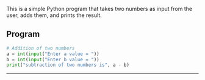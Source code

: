 
This is a simple Python program that takes two numbers as input from the user, adds them, and prints the result.

## Program

```python
# Addition of two numbers
a = int(input("Enter a value = "))
b = int(input("Enter b value = "))
print("subtraction of two numbers is", a - b)

```
---
